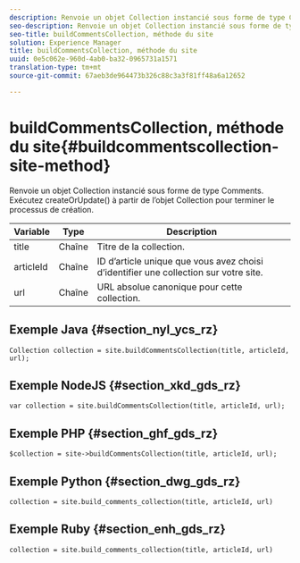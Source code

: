```yaml
---
description: Renvoie un objet Collection instancié sous forme de type Comments. Exécutez createOrUpdate() à partir de l’objet Collection pour terminer le processus de création.
seo-description: Renvoie un objet Collection instancié sous forme de type Comments. Exécutez createOrUpdate() à partir de l’objet Collection pour terminer le processus de création.
seo-title: buildCommentsCollection, méthode du site
solution: Experience Manager
title: buildCommentsCollection, méthode du site
uuid: 0e5c062e-960d-4ab0-ba32-0965731a1571
translation-type: tm+mt
source-git-commit: 67aeb3de964473b326c88c3a3f81ff48a6a12652

---
```



# buildCommentsCollection, méthode du site{#buildcommentscollection-site-method}

Renvoie un objet Collection instancié sous forme de type Comments. Exécutez createOrUpdate() à partir de l’objet Collection pour terminer le processus de création.

| Variable | Type | Description |
|--- |--- |--- |
| title | Chaîne | Titre de la collection. |
| articleId | Chaîne | ID d’article unique que vous avez choisi d’identifier une collection sur votre site. |
| url | Chaîne | URL absolue canonique pour cette collection. |

## Exemple Java {#section_nyl_ycs_rz}

```
Collection collection = site.buildCommentsCollection(title, articleId, url);
```

## Exemple NodeJS {#section_xkd_gds_rz}

```
var collection = site.buildCommentsCollection(title, articleId, url); 
```

## Exemple PHP {#section_ghf_gds_rz}

```
$collection = site->buildCommentsCollection(title, articleId, url); 
```

## Exemple Python {#section_dwg_gds_rz}

```
collection = site.build_comments_collection(title, articleId, url) 
```

## Exemple Ruby {#section_enh_gds_rz}

```
collection = site.build_comments_collection(title, articleId, url) 
```
